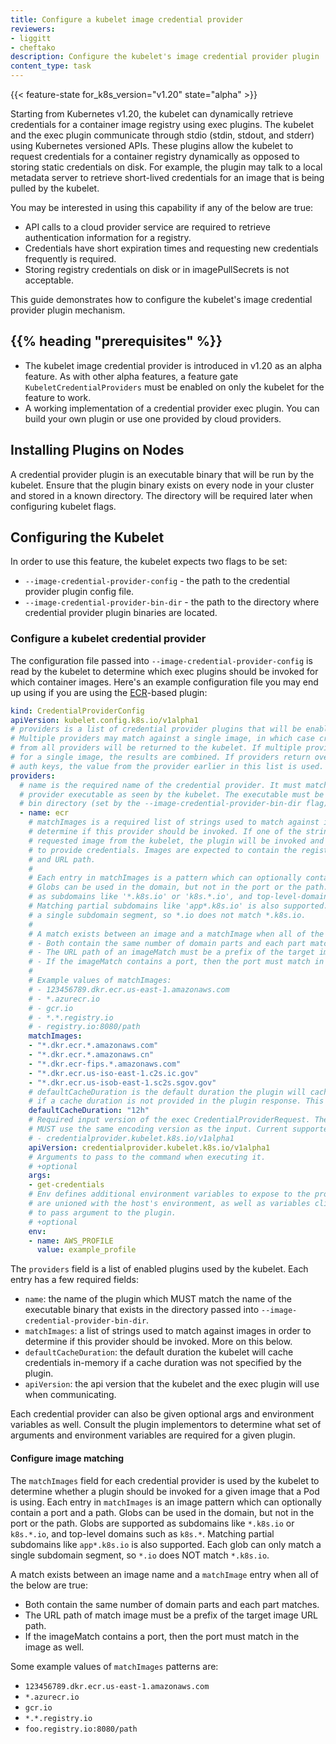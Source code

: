 ```yaml
---
title: Configure a kubelet image credential provider
reviewers:
- liggitt
- cheftako
description: Configure the kubelet's image credential provider plugin
content_type: task
---
```


{{< feature-state for_k8s_version="v1.20" state="alpha" >}}

<!-- overview -->

Starting from Kubernetes v1.20, the kubelet can dynamically retrieve credentials for a container image registry
using exec plugins. The kubelet and the exec plugin communicate through stdio (stdin, stdout, and stderr) using
Kubernetes versioned APIs. These plugins allow the kubelet to request credentials for a container registry dynamically
as opposed to storing static credentials on disk. For example, the plugin may talk to a local metadata server to retrieve
short-lived credentials for an image that is being pulled by the kubelet.

You may be interested in using this capability if any of the below are true:

* API calls to a cloud provider service are required to retrieve authentication information for a registry.
* Credentials have short expiration times and requesting new credentials frequently is required.
* Storing registry credentials on disk or in imagePullSecrets is not acceptable.

This guide demonstrates how to configure the kubelet's image credential provider plugin mechanism.

## {{% heading "prerequisites" %}}

* The kubelet image credential provider is introduced in v1.20 as an alpha feature. As with other alpha features,
a feature gate `KubeletCredentialProviders` must be enabled on only the kubelet for the feature to work.
* A working implementation of a credential provider exec plugin. You can build your own plugin or use one provided by cloud providers.

<!-- steps -->

## Installing Plugins on Nodes

A credential provider plugin is an executable binary that will be run by the kubelet. Ensure that the plugin binary exists on
every node in your cluster and stored in a known directory. The directory will be required later when configuring kubelet flags.

## Configuring the Kubelet

In order to use this feature, the kubelet expects two flags to be set:
* `--image-credential-provider-config` - the path to the credential provider plugin config file.
* `--image-credential-provider-bin-dir` - the path to the directory where credential provider plugin binaries are located.

### Configure a kubelet credential provider

The configuration file passed into `--image-credential-provider-config` is read by the kubelet to determine which exec plugins
should be invoked for which container images. Here's an example configuration file you may end up using if you are using the [ECR](https://aws.amazon.com/ecr/)-based plugin:

```yaml
kind: CredentialProviderConfig
apiVersion: kubelet.config.k8s.io/v1alpha1
# providers is a list of credential provider plugins that will be enabled by the kubelet.
# Multiple providers may match against a single image, in which case credentials
# from all providers will be returned to the kubelet. If multiple providers are called
# for a single image, the results are combined. If providers return overlapping
# auth keys, the value from the provider earlier in this list is used.
providers:
  # name is the required name of the credential provider. It must match the name of the
  # provider executable as seen by the kubelet. The executable must be in the kubelet's
  # bin directory (set by the --image-credential-provider-bin-dir flag).
  - name: ecr
    # matchImages is a required list of strings used to match against images in order to
    # determine if this provider should be invoked. If one of the strings matches the
    # requested image from the kubelet, the plugin will be invoked and given a chance
    # to provide credentials. Images are expected to contain the registry domain
    # and URL path.
    #
    # Each entry in matchImages is a pattern which can optionally contain a port and a path.
    # Globs can be used in the domain, but not in the port or the path. Globs are supported
    # as subdomains like '*.k8s.io' or 'k8s.*.io', and top-level-domains such as 'k8s.*'.
    # Matching partial subdomains like 'app*.k8s.io' is also supported. Each glob can only match
    # a single subdomain segment, so *.io does not match *.k8s.io.
    #
    # A match exists between an image and a matchImage when all of the below are true:
    # - Both contain the same number of domain parts and each part matches.
    # - The URL path of an imageMatch must be a prefix of the target image URL path.
    # - If the imageMatch contains a port, then the port must match in the image as well.
    #
    # Example values of matchImages:
    # - 123456789.dkr.ecr.us-east-1.amazonaws.com
    # - *.azurecr.io
    # - gcr.io
    # - *.*.registry.io
    # - registry.io:8080/path
    matchImages:
    - "*.dkr.ecr.*.amazonaws.com"
    - "*.dkr.ecr.*.amazonaws.cn"
    - "*.dkr.ecr-fips.*.amazonaws.com"
    - "*.dkr.ecr.us-iso-east-1.c2s.ic.gov"
    - "*.dkr.ecr.us-isob-east-1.sc2s.sgov.gov"
    # defaultCacheDuration is the default duration the plugin will cache credentials in-memory
    # if a cache duration is not provided in the plugin response. This field is required.
    defaultCacheDuration: "12h"
    # Required input version of the exec CredentialProviderRequest. The returned CredentialProviderResponse
    # MUST use the same encoding version as the input. Current supported values are:
    # - credentialprovider.kubelet.k8s.io/v1alpha1
    apiVersion: credentialprovider.kubelet.k8s.io/v1alpha1
    # Arguments to pass to the command when executing it.
    # +optional
    args:
    - get-credentials
    # Env defines additional environment variables to expose to the process. These
    # are unioned with the host's environment, as well as variables client-go uses
    # to pass argument to the plugin.
    # +optional
    env:
    - name: AWS_PROFILE
      value: example_profile
```

The `providers` field is a list of enabled plugins used by the kubelet. Each entry has a few required fields:
* `name`: the name of the plugin which MUST match the name of the executable binary that exists in the directory passed into `--image-credential-provider-bin-dir`.
* `matchImages`: a list of strings used to match against images in order to determine if this provider should be invoked. More on this below.
* `defaultCacheDuration`: the default duration the kubelet will cache credentials in-memory if a cache duration was not specified by the plugin.
* `apiVersion`: the api version that the kubelet and the exec plugin will use when communicating.

Each credential provider can also be given optional args and environment variables as well. Consult the plugin implementors to determine what set of arguments and environment variables are required for a given plugin.

#### Configure image matching

The `matchImages` field for each credential provider is used by the kubelet to determine whether a plugin should be invoked
for a given image that a Pod is using. Each entry in `matchImages` is an image pattern which can optionally contain a port and a path.
Globs can be used in the domain, but not in the port or the path. Globs are supported as subdomains like `*.k8s.io` or `k8s.*.io`,
and top-level domains such as `k8s.*`. Matching partial subdomains like `app*.k8s.io` is also supported. Each glob can only match
a single subdomain segment, so `*.io` does NOT match `*.k8s.io`.

A match exists between an image name and a `matchImage` entry when all of the below are true:

* Both contain the same number of domain parts and each part matches.
* The URL path of match image must be a prefix of the target image URL path.
* If the imageMatch contains a port, then the port must match in the image as well.

Some example values of `matchImages` patterns are:
* `123456789.dkr.ecr.us-east-1.amazonaws.com`
* `*.azurecr.io`
* `gcr.io`
* `*.*.registry.io`
* `foo.registry.io:8080/path`
